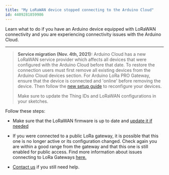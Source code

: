 ```yaml
---
title: "My LoRaWAN device stopped connecting to the Arduino Cloud"
id: 4409281859986
---
```


Learn what to do if you have an Arduino device equipped with LoRaWAN connectivity and you are experiencing connectivity issues with the Arduino Cloud.

---

> **Service migration (Nov. 4th, 2021):** Arduino Cloud has a new LoRaWAN service provider which affects all devices that were configured with the Arduino Cloud before that date. To restore the connection users must first remove all existing devices from the Arduino Cloud devices section. For Arduino LoRa PRO Gateway, ensure that the device is connected and 'online' before removing the device. Then follow the [new setup guide](https://docs.arduino.cc/cloud/iot-cloud/tutorials/cloud-lora-getting-started) to reconfigure your devices.
>
> Make sure to update the Thing IDs and LoRaWAN configurations in your sketches.

Follow these steps:

* Make sure that the LoRaWAN firmware is up to date and [update it if needed](https://support.arduino.cc/hc/en-us/articles/4405107258130-How-to-update-the-LoRa-modem-firmware)

* If you were connected to a public LoRa gateway, it is possible that this one is no longer active or its configuration changed. Check again you are within a good range from the gateway and that this one is still enabled for public access. Find more information about issues connecting to LoRa Gateways [here.](https://support.arduino.cc/hc/en-us/articles/4403361201298-Portenta-Vision-Shield-LoRa-cannot-connect-to-the-gateway)

* [Contact us](https://www.arduino.cc/en/contact-us/) if you still need help.
